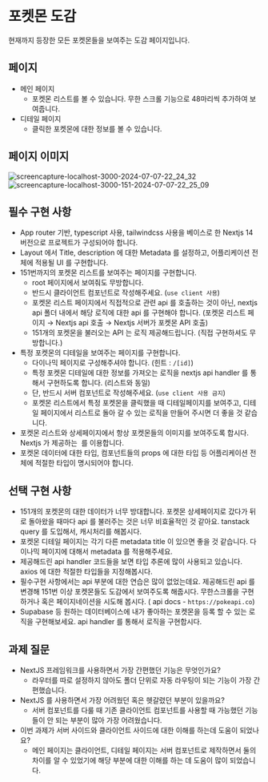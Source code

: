 # 포켓몬 도감

현재까지 등장한 모든 포켓몬들을 보여주는 도감 페이지입니다.



## 페이지

- 메인 페이지
  - 포켓몬 리스트를 볼 수 있습니다. 무한 스크롤 기능으로 48마리씩 추가하여 보여줍니다.
- 디테일 페이지
  - 클릭한 포켓몬에 대한 정보를 볼 수 있습니다.

## 페이지 이미지
![screencapture-localhost-3000-2024-07-07-22_24_32](https://github.com/solpark16/pokemon-pokedex/assets/79960346/13f3f124-a06c-4d79-bc57-6a62b1ca1b9a)
![screencapture-localhost-3000-151-2024-07-07-22_25_09](https://github.com/solpark16/pokemon-pokedex/assets/79960346/0be8f1fd-a18c-4427-951b-0451ef2f1c88)

## 필수 구현 사항

- App router 기반, typescript 사용, tailwindcss 사용을 베이스로 한 Nextjs 14 버전으로 프로젝트가 구성되어야 합니다.
- Layout 에서 Title, description 에 대한 Metadata 를 설정하고, 어플리케이션 전체에 적용될 UI 를 구현합니다.
- 151번까지의 포켓몬 리스트를 보여주는 페이지를 구현합니다.
  - root 페이지에서 보여줘도 무방합니다.
  - 반드시 클라이언트 컴포넌트로 작성해주세요. (`use client 사용`)
  - 포켓몬 리스트 페이지에서 직접적으로 관련 api 를 호출하는 것이 아닌, nextjs api 폴더 내에서 해당 로직에 대한 api 를 구현해야 합니다. (포켓몬 리스트 페이지 → Nextjs api 호출 → Nextjs 서버가 포켓몬 API 호출)
  - 151개의 포켓몬을 불러오는 API 는 로직 제공해드립니다. (직접 구현하셔도 무방합니다.)
- 특정 포켓몬의 디테일을 보여주는 페이지를 구현합니다.
  - 다이나믹 페이지로 구성해주셔야 합니다. (힌트 : `/[id]`)
  - 특정 포켓몬 디테일에 대한 정보를 가져오는 로직을 nextjs api handler 를 통해서 구현하도록 합니다. (리스트와 동일)
  - 단, 반드시 서버 컴포넌트로 작성해주세요. (`use client 사용 금지`)
  - 포켓몬 리스트에서 특정 포켓몬을 클릭했을 때 디테일페이지를 보여주고, 디테일 페이지에서 리스트로 돌아 갈 수 있는 로직을 만들어 주시면 더 좋을 것 같습니다.
- 포켓몬 리스트와 상세페이지에서 항상 포켓몬들의 이미지를 보여주도록 합시다. Nextjs 가 제공하는 <Image> 를 이용합니다.
- 포켓몬 데이터에 대한 타입, 컴포넌트들의 props 에 대한 타입 등 어플리케이션 전체에 적절한 타입이 명시되어야 합니다.

## 선택 구현 사항

- 151개의 포켓몬의 대한 데이터가 너무 방대합니다. 포켓몬 상세페이지로 갔다가 뒤로 돌아왔을 때마다 api 를 불러주는 것은 너무 비효율적인 것 같아요. tanstack query 를 도입해서, 캐시처리를 해봅시다.
- 포켓몬 디테일 페이지는 각기 다른 metadata title 이 있으면 좋을 것 같습니다. 다이나믹 페이지에 대해서 metadata 를 적용해주세요.
- 제공해드린 api handler 코드들을 보면 타입 추론에 많이 사용되고 있습니다. axios 에 대한 적절한 타입들을 지정해봅시다.
- 필수구현 사항에서는 api 부분에 대한 연습은 많이 없었는데요. 제공해드린 api 를 변경해 151번 이상 포켓몬들도 도감에서 보여주도록 해줍시다. 무한스크롤을 구현하거나 혹은 페이지네이션을 시도해 봅시다. ( api docs - `https://pokeapi.co`)
- Supabase 등 원하는 데이터베이스에 내가 좋아하는 포켓몬을 등록 할 수 있는 로직을 구현해보세요. api handler 를 통해서 로직을 구현합시다.

## 과제 질문

- NextJS 프레임워크를 사용하면서 가장 간편했던 기능은 무엇인가요?
  - 라우터를 따로 설정하지 않아도 폴더 단위로 자동 라우팅이 되는 기능이 가장 간편했습니다.
- NextJS 를 사용하면서 가장 어려웠던 혹은 헷갈렸던 부분이 있을까요?
  - 서버 컴포넌트를 다룰 때 기존 클라이언트 컴포넌트를 사용할 때 가능했던 기능들이 안 되는 부분이 많아 가장 어려웠습니다.
- 이번 과제가 서버 사이드와 클라이언트 사이드에 대한 이해를 하는데 도움이 되었나요?
  - 메인 페이지는 클라이언트, 디테일 페이지는 서버 컴포넌트로 제작하면서 둘의 차이를 알 수 있었기에 해당 부분에 대한 이해를 하는 데 도움이 많이 되었습니다.
